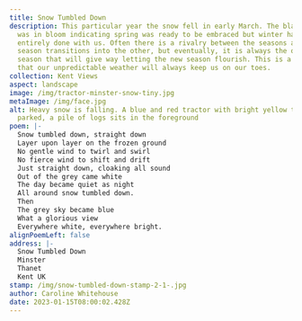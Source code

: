 ```yaml
---
title: Snow Tumbled Down
description: This particular year the snow fell in early March. The blackthorn
  was in bloom indicating spring was ready to be embraced but winter had not
  entirely done with us. Often there is a rivalry between the seasons as one
  season transitions into the other, but eventually, it is always the outgoing
  season that will give way letting the new season flourish. This is a reminder
  that our unpredictable weather will always keep us on our toes.
collection: Kent Views
aspect: landscape
image: /img/tractor-minster-snow-tiny.jpg
metaImage: /img/face.jpg
alt: Heavy snow is falling. A blue and red tractor with bright yellow trailer is
  parked, a pile of logs sits in the foreground
poem: |-
  Snow tumbled down, straight down
  Layer upon layer on the frozen ground
  No gentle wind to twirl and swirl
  No fierce wind to shift and drift
  Just straight down, cloaking all sound
  Out of the grey came white
  The day became quiet as night
  All around snow tumbled down.
  Then
  The grey sky became blue
  What a glorious view
  Everywhere white, everywhere bright.
alignPoemLeft: false
address: |-
  Snow Tumbled Down
  Minster
  Thanet
  Kent UK
stamp: /img/snow-tumbled-down-stamp-2-1-.jpg
author: Caroline Whitehouse
date: 2023-01-15T08:00:02.428Z
---
```

